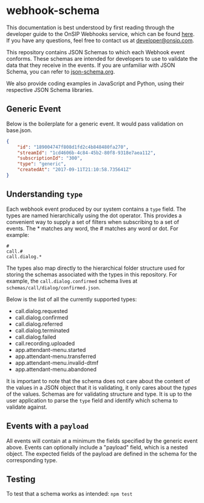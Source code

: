 # webhook-schema
This documentation is best understood by first reading through the developer guide to the OnSIP Webhooks service, which can be found [here](https://developer.onsip.com/docs/guides/webhooks). If you have any questions, feel free to contact us at [developer@onsip.com](mailto:developer@onsip.com).

This repository contains JSON Schemas to which each Webhook event conforms. These schemas are intended for developers to use to validate the data that they receive in the events. If you are unfamiliar with JSON Schema, you can refer to [json-schema.org](json-schema.org).

We also provide coding examples in JavaScript and Python, using their respective JSON Schema libraries.

## Generic Event
Below is the boilerplate for a generic event. It would pass validation on base.json.
```json
{
    "id": "189004747f808d1fd2c4b848480fa270",
    "streamId": "1cd4606b-4c84-45b2-80f8-9318e7aea112",
    "subscriptionId": "300",
    "type": "generic",
    "createdAt": "2017-09-11T21:10:58.735641Z"
}
```
## Understanding `type`
Each webhook event produced by our system contains a `type` field. The types are named hierarchically using the dot operator. This provides a convenient way to supply a set of filters when subscribing to a set of events. The \* matches any word, the \# matches any word or dot. For example:
```
#
call.#
call.dialog.*
```

The types also map directly to the hierarchical folder structure used for storing the schemas associated with the types in this repository. For example, the `call.dialog.confirmed` schema lives at `schemas/call/dialog/confirmed.json`.

Below is the list of all the currently supported types:
* call.dialog.requested
* call.dialog.confirmed
* call.dialog.referred
* call.dialog.terminated
* call.dialog.failed
* call.recording.uploaded
* app.attendant-menu.started
* app.attendant-menu.transferred
* app.attendant-menu.invalid-dtmf
* app.attendant-menu.abandoned

It is important to note that the schema does not care about the content of the values in a JSON object that it is validating, it only cares about the _types_ of the values. Schemas are for validating structure and type. It is up to the user application to parse the `type` field and identify which schema to validate against.

## Events with a `payload`
All events will contain at a minimum the fields specified by the generic event above. Events can optionally include a "payload" field, which is a nested object. The expected fields of the payload are defined in the schema for the corresponding type.

## Testing
To test that a schema works as intended:
```npm test```
